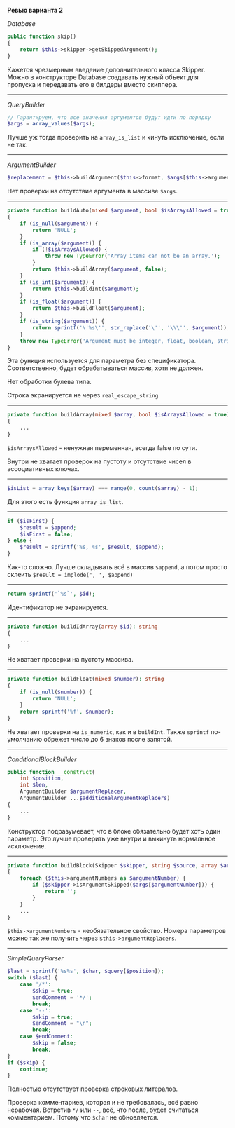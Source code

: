 **Ревью варианта 2**

_Database_

```php
public function skip()
{
    return $this->skipper->getSkippedArgument();
}
```
Кажется чрезмерным введение дополнительного класса Skipper.
Можно в конструкторе Database создавать нужный объект для пропуска
и передавать его в билдеры вместо скиппера.

---

_QueryBuilder_

```php
// Гарантируем, что все значения аргументов будут идти по порядку
$args = array_values($args);
```
Лучше уж тогда проверить на `array_is_list` и кинуть исключение, если не так.

---

_ArgumentBuilder_

```php
$replacement = $this->buildArgument($this->format, $args[$this->argumentNumber]);
```
Нет проверки на отсутствие аргумента в массиве `$args`.

---

```php
private function buildAuto(mixed $argument, bool $isArraysAllowed = true): string
{
    if (is_null($argument)) {
        return 'NULL';
    }
    if (is_array($argument)) {
        if (!$isArraysAllowed) {
            throw new TypeError('Array items can not be an array.');
        }
        return $this->buildArray($argument, false);
    }
    if (is_int($argument)) {
        return $this->buildInt($argument);
    }
    if (is_float($argument)) {
        return $this->buildFloat($argument);
    }
    if (is_string($argument)) {
        return sprintf('\'%s\'', str_replace('\'', '\\\'', $argument));
    }
    throw new TypeError('Argument must be integer, float, boolean, string, array or null.');
}
```
Эта функция используется для параметра без спецификатора. 
Соответственно, будет обрабатываться массив, хотя не должен.

Нет обработки булева типа.

Строка экранируется не через `real_escape_string`.

---

```php
private function buildArray(mixed $array, bool $isArraysAllowed = true): string
{
    ...
}
```
`$isArraysAllowed` - ненужная переменная, всегда false по сути.

Внутри не хватает проверок на пустоту и отсутствие чисел в ассоциативных ключах. 

---

```php
$isList = array_keys($array) === range(0, count($array) - 1);
```
Для этого есть функция `array_is_list`.

---

```php
if ($isFirst) {
    $result = $append;
    $isFirst = false;
} else {
    $result = sprintf('%s, %s', $result, $append);
}
```
Как-то сложно. Лучше складывать всё в массив `$append`,
а потом просто склеить `$result = implode(', ', $append)`

---

```php
return sprintf('`%s`', $id);
```
Идентификатор не экранируется.

---

```php
private function buildIdArray(array $id): string
{
    ...
}
```
Не хватает проверки на пустоту массива.

---

```php
private function buildFloat(mixed $number): string
{
    if (is_null($number)) {
        return 'NULL';
    }
    return sprintf('%f', $number);
}
```
Не хватает проверки на `is_numeric`, как и в `buildInt`.
Также `sprintf` по-умолчанию обрежет число до 6 знаков после запятой.

---

_ConditionalBlockBuilder_

```php
public function __construct(
    int $position,
    int $len,
    ArgumentBuilder $argumentReplacer,
    ArgumentBuilder ...$additionalArgumentReplacers)
{
    ...
}
```
Конструктор подразумевает, что в блоке обязательно будет хоть один параметр.
Это лучше проверить уже внутри и выкинуть нормальное исключение.

---

```php
private function buildBlock(Skipper $skipper, string $source, array $args): string
{
    foreach ($this->argumentNumbers as $argumentNumber) {
        if ($skipper->isArgumentSkipped($args[$argumentNumber])) {
            return '';
        }
    }
    ...
}
```
`$this->argumentNumbers` - необязательное свойство.
Номера параметров можно так же получить через `$this->argumentReplacers`.

---

_SimpleQueryParser_

```php
$last = sprintf('%s%s', $char, $query[$position]);
switch ($last) {
    case '/*':
        $skip = true;
        $endComment = '*/';
        break;
    case '--':
        $skip = true;
        $endComment = "\n";
        break;
    case $endComment:
        $skip = false;
        break;
}
if ($skip) {
    continue;
}
```
Полностью отсутствует проверка строковых литералов.

Проверка комментариев, которая и не требовалась, всё равно нерабочая.
Встретив `*/` или `--`, всё, что после, будет считаться комментарием.
Потому что `$char` не обновляется.
